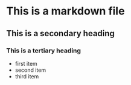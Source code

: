 # This is a markdown file
## This is a secondary heading
### This is a tertiary heading


* first item
* second item
* third item